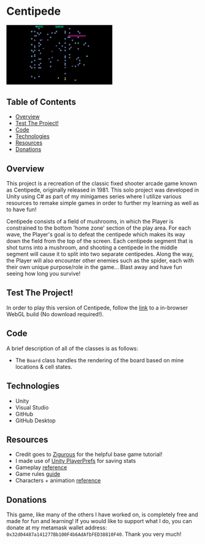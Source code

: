 # Centipede
<img width="276.48" height="155.52" src="https://github.com/SergeiBak/PersonalWebsite/blob/master/images/centipede.png?raw=true">

## Table of Contents
* [Overview](#Overview)
* [Test The Project!](#test-the-project)
* [Code](#Code)
* [Technologies](#Technologies)
* [Resources](#Resources)
* [Donations](#Donations)

## Overview
This project is a recreation of the classic fixed shooter arcade game known as Centipede, originally released in 1981. This solo project was developed in Unity using C# as part of my minigames series where I utilize various resources to remake simple games in order to further my learning as well as to have fun!   

Centipede consists of a field of mushrooms, in which the Player is constrained to the bottom 'home zone' section of the play area. For each wave, the Player's goal 
is to defeat the centipede which makes its way down the field from the top of the screen. Each centipede segment that is shot turns into a mushroom, and shooting a 
centipede in the middle segment will cause it to split into two separate centipedes. Along the way, the Player will also encounter other enemies such as the spider, each with their own unique purpose/role in the game... Blast away and have fun seeing how long you survive!    
 
## Test The Project!
In order to play this version of Centipede, follow the [link](https://sergeibak.github.io/PersonalWebsite/Minesweeper.html) to a in-browser WebGL build (No download required!).

## Code
A brief description of all of the classes is as follows:
- The `Board` class handles the rendering of the board based on mine locations & cell states.

## Technologies
- Unity
- Visual Studio
- GitHub
- GitHub Desktop

## Resources
- Credit goes to [Zigurous](https://www.youtube.com/channel/UCyaKsKqYTghxgAqywfefAzg) for the helpful base game tutorial!
- I made use of [Unity PlayerPrefs](https://docs.unity3d.com/ScriptReference/PlayerPrefs.html) for saving stats
- Gameplay [reference](https://www.youtube.com/watch?v=V7XEmf02zEM)
- Game rules [guide](https://www.digitpress.com/library/books/book_vmg_centipede.pdf)
- Characters + animation [reference](https://www.retrogamedeconstructionzone.com/2020/08/the-characters-of-centipede.html)

## Donations
This game, like many of the others I have worked on, is completely free and made for fun and learning! If you would like to support what I do, you can donate at my metamask wallet address: ```0x32d04487a141277Bb100F4b6AdAfbFED38810F40```. Thank you very much!
